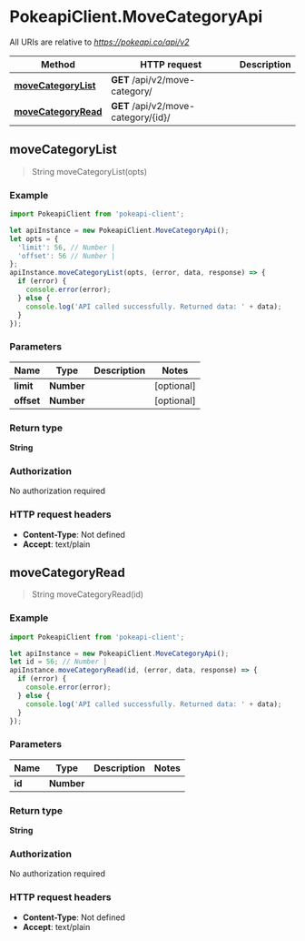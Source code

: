 # PokeapiClient.MoveCategoryApi

All URIs are relative to *https://pokeapi.co/api/v2*

Method | HTTP request | Description
------------- | ------------- | -------------
[**moveCategoryList**](MoveCategoryApi.md#moveCategoryList) | **GET** /api/v2/move-category/ | 
[**moveCategoryRead**](MoveCategoryApi.md#moveCategoryRead) | **GET** /api/v2/move-category/{id}/ | 



## moveCategoryList

> String moveCategoryList(opts)



### Example

```javascript
import PokeapiClient from 'pokeapi-client';

let apiInstance = new PokeapiClient.MoveCategoryApi();
let opts = {
  'limit': 56, // Number | 
  'offset': 56 // Number | 
};
apiInstance.moveCategoryList(opts, (error, data, response) => {
  if (error) {
    console.error(error);
  } else {
    console.log('API called successfully. Returned data: ' + data);
  }
});
```

### Parameters


Name | Type | Description  | Notes
------------- | ------------- | ------------- | -------------
 **limit** | **Number**|  | [optional] 
 **offset** | **Number**|  | [optional] 

### Return type

**String**

### Authorization

No authorization required

### HTTP request headers

- **Content-Type**: Not defined
- **Accept**: text/plain


## moveCategoryRead

> String moveCategoryRead(id)



### Example

```javascript
import PokeapiClient from 'pokeapi-client';

let apiInstance = new PokeapiClient.MoveCategoryApi();
let id = 56; // Number | 
apiInstance.moveCategoryRead(id, (error, data, response) => {
  if (error) {
    console.error(error);
  } else {
    console.log('API called successfully. Returned data: ' + data);
  }
});
```

### Parameters


Name | Type | Description  | Notes
------------- | ------------- | ------------- | -------------
 **id** | **Number**|  | 

### Return type

**String**

### Authorization

No authorization required

### HTTP request headers

- **Content-Type**: Not defined
- **Accept**: text/plain

